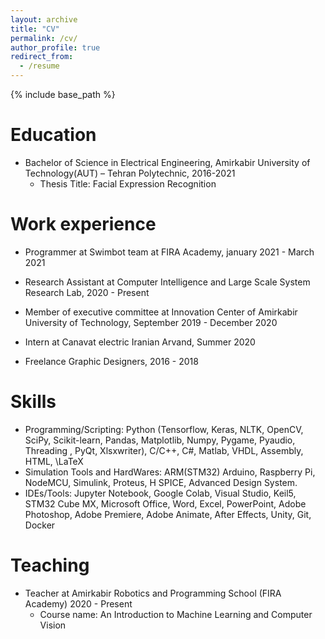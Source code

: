 ```yaml
---
layout: archive
title: "CV"
permalink: /cv/
author_profile: true
redirect_from:
  - /resume
---
```


{% include base_path %}

Education
======
* Bachelor of Science in Electrical Engineering, Amirkabir University of Technology(AUT) – Tehran Polytechnic, 2016-2021
  *  Thesis Title: Facial Expression Recognition

Work experience
======
* Programmer at Swimbot team at FIRA Academy, january 2021 - March 2021

* Research Assistant at Computer Intelligence and Large Scale System Research Lab, 2020 - Present

*  Member of executive committee at Innovation Center of Amirkabir University of Technology, September 2019 - December 2020
*  Intern at Canavat electric Iranian Arvand, Summer 2020
*  Freelance Graphic Designers, 2016 - 2018 

Skills
======
* Programming/Scripting: Python (Tensorflow, Keras, NLTK, OpenCV, SciPy, Scikit-learn, Pandas, Matplotlib, Numpy, Pygame, Pyaudio, Threading , PyQt, Xlsxwriter), C/C++, C#, Matlab, VHDL, Assembly, HTML, \LaTeX
* Simulation Tools and HardWares: ARM(STM32) Arduino, Raspberry Pi, NodeMCU,  Simulink, Proteus, H SPICE, Advanced Design System.
* IDEs/Tools: Jupyter Notebook, Google Colab,  Visual Studio, Keil5, STM32 Cube MX, Microsoft Office, Word, Excel, PowerPoint, Adobe Photoshop, Adobe Premiere, Adobe Animate, After Effects, Unity, Git, Docker


Teaching
======
* Teacher at Amirkabir Robotics and Programming School (FIRA Academy) 2020 - Present
  * Course name: An Introduction to Machine Learning and Computer Vision

